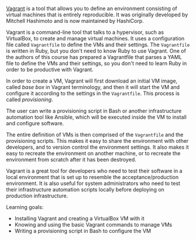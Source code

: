 [Vagrant](https://www.vagrantup.com) is a tool that allows you to define an environment consisting of virtual machines that is entirely reproducible. It was originally developed by Mitchell Hashimoto and is now maintained by HashiCorp.

Vagrant is a command-line tool that talks to a hypervisor, such as VirtualBox, to create and manage virtual machines. It uses a configuration file called `Vagrantfile` to define the VMs and their settings. The `Vagrantfile` is written in Ruby, but you don't need to know Ruby to use Vagrant. One of the authors of this course has prepared a Vagrantfile that parses a YAML file to define the VMs and their settings, so you don't need to learn Ruby in order to be productive with Vagrant.

In order to create a VM, Vagrant will first download an initial VM image, called *base box* in Vagrant terminology, and then it will start the VM and configure it according to the settings in the `Vagrantfile`. This process is called *provisioning*.

The user can write a provisioning script in Bash or another infrastructure automation tool like Ansible, which will be executed inside the VM to install and configure software.

The entire definition of VMs is then comprised of the `Vagrantfile` and the provisioning scripts. This makes it easy to share the environment with other developers, and to version control the environment settings. It also makes it easy to recreate the environment on another machine, or to recreate the environment from scratch after it has been destroyed.

Vagrant is a great tool for developers who need to test their software in a local environment that is set up to resemble the acceptance/production environment. It is also useful for system administrators who need to test their infrastructure automation scripts locally before deploying on production infrastructure.

Learning goals:

- Installing Vagrant and creating a VirtualBox VM with it
- Knowing and using the basic Vagrant commands to manage VMs
- Writing a provisioning script in Bash to configure the VM

